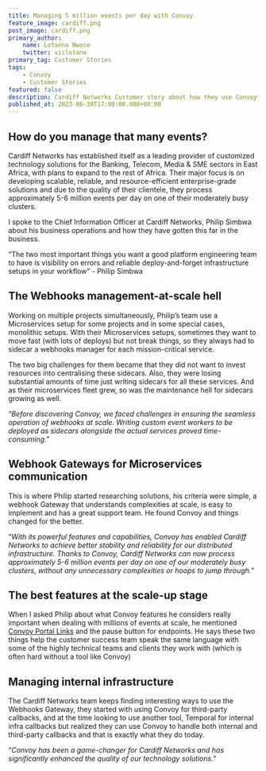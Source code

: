 ```yaml
---
title: Managing 5 million events per day with Convoy
feature_image: cardiff.png
post_image: cardiff.png
primary_author:
    name: Lotanna Nwose
    twitter: viclotana
primary_tag: Customer Stories
tags:
    - Convoy
    - Customer Stories
featured: false
description: Cardiff Networks Customer story about how they use Convoy to process over 5 million webhook events daily while working on various projects.
published_at: 2023-06-30T17:00:00.000+00:00
---
```


## How do you manage that many events?

Cardiff Networks has established itself as a leading provider of customized technology solutions for the Banking, Telecom, Media & SME sectors in East Africa, with plans to expand to the rest of Africa. Their major focus is on developing scalable, reliable, and resource-efficient enterprise-grade solutions and due to the quality of their clientele, they process approximately 5-6 million events per day on one of their moderately busy clusters.

I spoke to the Chief Information Officer at Cardiff Networks, Philip Simbwa about his business operations and how they have gotten this far in the business.

“The two most important things you want a good platform engineering team to have is visibility on errors and reliable deploy-and-forget infrastructure setups in your workflow” - Philip Simbwa

## The Webhooks management-at-scale hell

Working on multiple projects simultaneously, Philip’s team use a Microservices setup for some projects and in some special cases, monolithic setups. With their Microservices setups, sometimes they want to move fast (with lots of deploys) but not break things, so they always had to sidecar a webhooks manager for each mission-critical service.

The two big challenges for them became that they did not want to invest resources into centralising these sidecars. Also, they were losing substantial amounts of time just writing sidecars for all these services. And as their microservices fleet grew, so was the maintenance hell for sidecars growing as well.

“_Before discovering Convoy, we faced challenges in ensuring the seamless operation of webhooks at scale. Writing custom event workers to be deployed as sidecars alongside the actual services proved time-consuming.”_

## Webhook Gateways for Microservices communication

This is where Philip started researching solutions, his criteria were simple, a webhook Gateway that understands complexities at scale, is easy to implement and has a great support team. He found Convoy and things changed for the better.

“_With its powerful features and capabilities, Convoy has enabled Cardiff Networks to achieve better stability and reliability for our distributed infrastructure. Thanks to Convoy, Cardiff Networks can now process approximately 5-6 million events per day on one of our moderately busy clusters, without any unnecessary complexities or hoops to jump through.”_

## The best features at the scale-up stage

When I asked Philip about what Convoy features he considers really important when dealing with millions of events at scale, he mentioned [Convoy Portal Links](https://getconvoy.io/docs/product-manual/portal-links) and the pause button for endpoints. He says these two things help the customer success team speak the same language with some of the highly technical teams and clients they work with (which is often hard without a tool like Convoy)

## Managing internal infrastructure

The Cardiff Networks team keeps finding interesting ways to use the Webhooks Gateway, they started with using Convoy for third-party callbacks, and at the time looking to use another tool, Temporal for internal infra callbacks but realized they can use Convoy to handle both internal and third-party callbacks and that is exactly what they do today.

“_Convoy has been a game-changer for Cardiff Networks and has significantly enhanced the quality of our technology solutions."_

